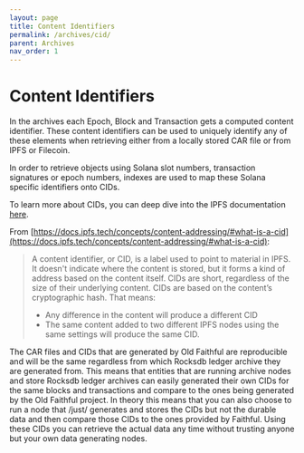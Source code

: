 ```yaml
---
layout: page
title: Content Identifiers
permalink: /archives/cid/
parent: Archives
nav_order: 1
---
```


# Content Identifiers

In the archives each Epoch, Block and Transaction gets a computed content identifier. These content identifiers can be used to uniquely identify any of these elements when retrieving either from a locally stored CAR file or from IPFS or Filecoin.

In order to retrieve objects using Solana slot numbers, transaction signatures or epoch numbers, indexes are used to map these Solana specific identifiers onto CIDs.

To learn more about CIDs, you can deep dive into the IPFS documentation [here](https://docs.ipfs.tech/concepts/content-addressing/).

From [https://docs.ipfs.tech/concepts/content-addressing/#what-is-a-cid](https://docs.ipfs.tech/concepts/content-addressing/#what-is-a-cid):

  > A content identifier, or CID, is a label used to point to material in IPFS. It doesn't indicate where the content is stored, but it forms a kind of address based on the content itself. CIDs are short, regardless of the size of their underlying content.
  > CIDs are based on the content’s cryptographic hash. That means:
  > - Any difference in the content will produce a different CID
  > - The same content added to two different IPFS nodes using the same settings will produce the same CID.


The CAR files and CIDs that are generated by Old Faithful are reproducible and will be the same regardless from which Rocksdb ledger archive they are generated from. This means that entities that are running archive nodes and store Rocksdb ledger archives can easily generated their own CIDs for the same blocks and transactions and compare to the ones being generated by the Old Faithful project. In theory this means that you can also choose to run a node that /just/ generates and stores the CIDs but not the durable data and then compare those CIDs to the ones provided by Faithful. Using these CIDs you can retrieve the actual data any time without trusting anyone but your own data generating nodes.